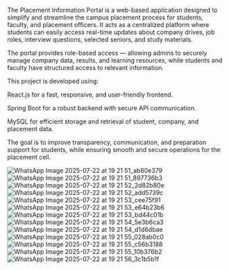 The Placement Information Portal is a web-based application designed to simplify and streamline the campus placement process for students, faculty, and placement officers. It acts as a centralized platform where students can easily access real-time updates about company drives, job roles, interview questions, selected seniors, and study materials.

The portal provides role-based access — allowing admins to securely manage company data, results, and learning resources, while students and faculty have structured access to relevant information.

This project is developed using:

React.js for a fast, responsive, and user-friendly frontend.

Spring Boot for a robust backend with secure API communication.

MySQL for efficient storage and retrieval of student, company, and placement data.

The goal is to improve transparency, communication, and preparation support for students, while ensuring smooth and secure operations for the placement cell.

![WhatsApp Image 2025-07-22 at 19 21 51_ab80e379](https://github.com/user-attachments/assets/cdabf4ac-3ee2-438a-90fb-2c79eb617d76)
![WhatsApp Image 2025-07-22 at 19 21 51_897736b3](https://github.com/user-attachments/assets/de710f1c-09f4-4c58-9fd2-1f43220ba709)
![WhatsApp Image 2025-07-22 at 19 21 52_2d82b80e](https://github.com/user-attachments/assets/7d3ce435-d428-4cea-9af9-4ea7418fa695)
![WhatsApp Image 2025-07-22 at 19 21 52_add5739c](https://github.com/user-attachments/assets/66f9dab8-3703-4f55-8be6-d81f4b0a5dd1)
![WhatsApp Image 2025-07-22 at 19 21 53_cee75f91](https://github.com/user-attachments/assets/4aec99be-87fa-4bbf-a77d-ea9a4c531471)
![WhatsApp Image 2025-07-22 at 19 21 53_e64b23b6](https://github.com/user-attachments/assets/051d69c8-f5d2-436f-8bf9-0010488fab56)
![WhatsApp Image 2025-07-22 at 19 21 53_bd44c01b](https://github.com/user-attachments/assets/54e321dc-967f-411f-900e-943c9308a852)
![WhatsApp Image 2025-07-22 at 19 21 54_5e3b6ca3](https://github.com/user-attachments/assets/667fe1d9-606a-47a0-a2f2-06f67545380d)
![WhatsApp Image 2025-07-22 at 19 21 54_d1d6dbae](https://github.com/user-attachments/assets/19c4cd34-e261-4528-827f-e891bc7b98af)
![WhatsApp Image 2025-07-22 at 19 21 55_028ab0c0](https://github.com/user-attachments/assets/ea914214-1d39-44e4-ab98-e5016bee7cb2)
![WhatsApp Image 2025-07-22 at 19 21 55_c56b3188](https://github.com/user-attachments/assets/1a06f789-3911-4e67-b013-ee195c30148d)
![WhatsApp Image 2025-07-22 at 19 21 55_10b376b2](https://github.com/user-attachments/assets/452e5ab9-9bed-4c08-a6a6-85b05daa4ebe)
![WhatsApp Image 2025-07-22 at 19 21 56_3c1b5b1f](https://github.com/user-attachments/assets/7bc130b4-a0f1-461d-a5e4-e09434b1ab2e)

